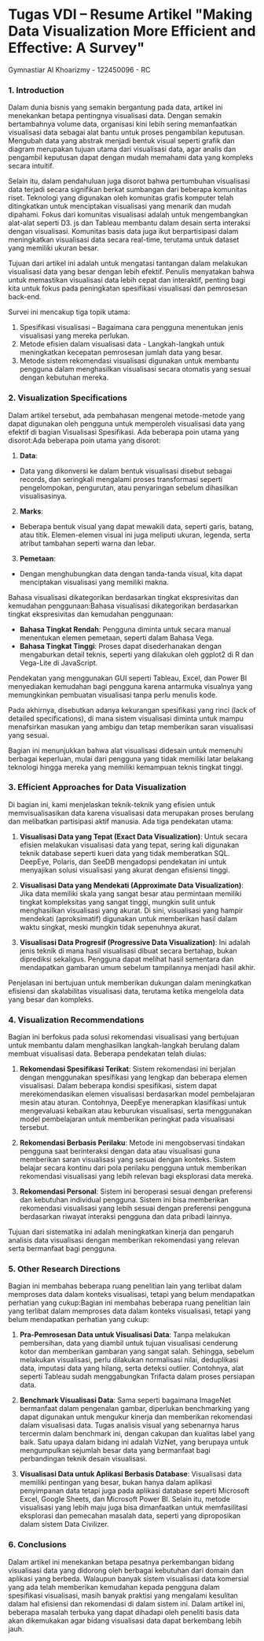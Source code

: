 # Tugas VDI – Resume Artikel "Making Data Visualization More Efficient and Effective: A Survey"
Gymnastiar Al Khoarizmy - 122450096 - RC
### 1. Introduction
Dalam dunia bisnis yang semakin bergantung pada data, artikel ini menekankan betapa pentingnya visualisasi data. Dengan semakin bertambahnya volume data, organisasi kini lebih sering memanfaatkan visualisasi data sebagai alat bantu untuk proses pengambilan keputusan. Mengubah data yang abstrak menjadi bentuk visual seperti grafik dan diagram merupakan tujuan utama dari visualisasi data, agar analis dan pengambil keputusan dapat dengan mudah memahami data yang kompleks secara intuitif.

Selain itu, dalam pendahuluan juga disorot bahwa pertumbuhan visualisasi data terjadi secara signifikan berkat sumbangan dari beberapa komunitas riset. Teknologi yang digunakan oleh komunitas grafis komputer telah ditingkatkan untuk menciptakan visualisasi yang menarik dan mudah dipahami. Fokus dari komunitas visualisasi adalah untuk mengembangkan alat-alat seperti D3. js dan Tableau membantu dalam desain serta interaksi dengan visualisasi. Komunitas basis data juga ikut berpartisipasi dalam meningkatkan visualisasi data secara real-time, terutama untuk dataset yang memiliki ukuran besar.

Tujuan dari artikel ini adalah untuk mengatasi tantangan dalam melakukan visualisasi data yang besar dengan lebih efektif. Penulis menyatakan bahwa untuk memastikan visualisasi data lebih cepat dan interaktif, penting bagi kita untuk fokus pada peningkatan spesifikasi visualisasi dan pemrosesan back-end.

Survei ini mencakup tiga topik utama:

1. Spesifikasi visualisasi – Bagaimana cara pengguna menentukan jenis visualisasi yang mereka perlukan.
2. Metode efisien dalam visualisasi data - Langkah-langkah untuk meningkatkan kecepatan pemrosesan jumlah data yang besar.
3. Metode sistem rekomendasi visualisasi digunakan untuk membantu pengguna dalam menghasilkan visualisasi secara otomatis yang sesuai dengan kebutuhan mereka.

### 2. Visualization Specifications
Dalam artikel tersebut, ada pembahasan mengenai metode-metode yang dapat digunakan oleh pengguna untuk memperoleh visualisasi data yang efektif di bagian Visualisasi Spesifikasi. Ada beberapa poin utama yang disorot:Ada beberapa poin utama yang disorot:

1. **Data**:
- Data yang dikonversi ke dalam bentuk visualisasi disebut sebagai records, dan seringkali mengalami proses transformasi seperti pengelompokan, pengurutan, atau penyaringan sebelum dihasilkan visualisasinya.
2. **Marks**:
- Beberapa bentuk visual yang dapat mewakili data, seperti garis, batang, atau titik. Elemen-elemen visual ini juga meliputi ukuran, legenda, serta atribut tambahan seperti warna dan lebar.
3. **Pemetaan**:
- Dengan menghubungkan data dengan tanda-tanda visual, kita dapat menciptakan visualisasi yang memiliki makna.

Bahasa visualisasi dikategorikan berdasarkan tingkat ekspresivitas dan kemudahan penggunaan:Bahasa visualisasi dikategorikan berdasarkan tingkat ekspresivitas dan kemudahan penggunaan:
- **Bahasa Tingkat Rendah**: Pengguna diminta untuk secara manual menentukan elemen pemetaan, seperti dalam Bahasa Vega.
- **Bahasa Tingkat Tinggi**: Proses dapat disederhanakan dengan mengaburkan detail teknis, seperti yang dilakukan oleh ggplot2 di R dan Vega-Lite di JavaScript.

Pendekatan yang menggunakan GUI seperti Tableau, Excel, dan Power BI menyediakan kemudahan bagi pengguna karena antarmuka visualnya yang memungkinkan pembuatan visualisasi tanpa perlu menulis kode.

Pada akhirnya, disebutkan adanya kekurangan spesifikasi yang rinci (lack of detailed specifications), di mana sistem visualisasi diminta untuk mampu menafsirkan masukan yang ambigu dan tetap memberikan saran visualisasi yang sesuai.

Bagian ini menunjukkan bahwa alat visualisasi didesain untuk memenuhi berbagai keperluan, mulai dari pengguna yang tidak memiliki latar belakang teknologi hingga mereka yang memiliki kemampuan teknis tingkat tinggi.

### 3. Efficient Approaches for Data Visualization
Di bagian ini, kami menjelaskan teknik-teknik yang efisien untuk memvisualisasikan data karena visualisasi data merupakan proses berulang dan melibatkan partisipasi aktif manusia. Ada tiga pendekatan utama:

1. **Visualisasi Data yang Tepat (Exact Data Visualization)**: Untuk secara efisien melakukan visualisasi data yang tepat, sering kali digunakan teknik database seperti kueri data yang tidak memberatkan SQL. DeepEye, Polaris, dan SeeDB mengadopsi pendekatan ini untuk menyajikan solusi visualisasi yang akurat dengan efisiensi tinggi.

2. **Visualisasi Data yang Mendekati (Approximate Data Visualization)**: Jika data memiliki skala yang sangat besar atau permintaan memiliki tingkat kompleksitas yang sangat tinggi, mungkin sulit untuk menghasilkan visualisasi yang akurat. Di sini, visualisasi yang hampir mendekati (aproksimatif) digunakan untuk memberikan hasil dalam waktu singkat, meski mungkin tidak sepenuhnya akurat.

3. **Visualisasi Data Progresif (Progressive Data Visualization)**: Ini adalah jenis teknik di mana hasil visualisasi dibuat secara bertahap, bukan diprediksi sekaligus. Pengguna dapat melihat hasil sementara dan mendapatkan gambaran umum sebelum tampilannya menjadi hasil akhir.

Penjelasan ini bertujuan untuk memberikan dukungan dalam meningkatkan efisiensi dan skalabilitas visualisasi data, terutama ketika mengelola data yang besar dan kompleks.

### 4. Visualization Recommendations
Bagian ini berfokus pada solusi rekomendasi visualisasi yang bertujuan untuk membantu dalam menghasilkan langkah-langkah berulang dalam membuat visualisasi data. Beberapa pendekatan telah diulas:

1. **Rekomendasi Spesifikasi Terikat**: Sistem rekomendasi ini berjalan dengan menggunakan spesifikasi yang lengkap dan beberapa elemen visualisasi. Dalam beberapa kondisi spesifikasi, sistem dapat merekomendasikan elemen visualisasi berdasarkan model pembelajaran mesin atau aturan. Contohnya, DeepEye menerapkan klasifikasi untuk mengevaluasi kebaikan atau keburukan visualisasi, serta menggunakan model pembelajaran untuk memberikan peringkat pada visualisasi tersebut.

2. **Rekomendasi Berbasis Perilaku**: Metode ini mengobservasi tindakan pengguna saat berinteraksi dengan data atau visualisasi guna memberikan saran visualisasi yang sesuai dengan konteks. Sistem belajar secara kontinu dari pola perilaku pengguna untuk memberikan rekomendasi visualisasi yang lebih relevan bagi eksplorasi data mereka.

3. **Rekomendasi Personal**: Sistem ini beroperasi sesuai dengan preferensi dan kebutuhan individual pengguna. Sistem ini bisa memberikan rekomendasi visualisasi yang lebih sesuai dengan preferensi pengguna berdasarkan riwayat interaksi pengguna dan data pribadi lainnya.

Tujuan dari sistematika ini adalah meningkatkan kinerja dan pengaruh analisis data visualisasi dengan memberikan rekomendasi yang relevan serta bermanfaat bagi pengguna.

### 5. Other Research Directions
Bagian ini membahas beberapa ruang penelitian lain yang terlibat dalam memproses data dalam konteks visualisasi, tetapi yang belum mendapatkan perhatian yang cukup:Bagian ini membahas beberapa ruang penelitian lain yang terlibat dalam memproses data dalam konteks visualisasi, tetapi yang belum mendapatkan perhatian yang cukup:

1. **Pra-Pemrosesan Data untuk Visualisasi Data**: Tanpa melakukan pembersihan, data yang diambil untuk tujuan visualisasi cenderung kotor dan memberikan gambaran yang sangat salah. Sehingga, sebelum melakukan visualisasi, perlu dilakukan normalisasi nilai, deduplikasi data, imputasi data yang hilang, serta deteksi outlier. Contohnya, alat seperti Tableau sudah menggabungkan Trifacta dalam proses persiapan data.

2. **Benchmark Visualisasi Data**: Sama seperti bagaimana ImageNet bermanfaat dalam pengenalan gambar, diperlukan benchmarking yang dapat digunakan untuk mengukur kinerja dan memberikan rekomendasi dalam visualisasi data. Tugas analisis visual yang sebenarnya harus tercermin dalam benchmark ini, dengan cakupan dan kualitas label yang baik. Satu upaya dalam bidang ini adalah VizNet, yang berupaya untuk mengumpulkan sejumlah besar data yang bermanfaat bagi perbandingan teknik desain visualisasi.

3. **Visualisasi Data untuk Aplikasi Berbasis Database**: Visualisasi data memiliki pentingan yang besar, bukan hanya dalam aplikasi penyimpanan data tetapi juga pada aplikasi database seperti Microsoft Excel, Google Sheets, dan Microsoft Power BI. Selain itu, metode visualisasi yang lebih maju juga bisa dimanfaatkan untuk memfasilitasi eksplorasi dan pemecahan masalah data, seperti yang diproposikan dalam sistem Data Civilizer.

### 6. Conclusions
Dalam artikel ini menekankan betapa pesatnya perkembangan bidang visualisasi data yang didorong oleh berbagai kebutuhan dari domain dan aplikasi yang berbeda. Walaupun banyak sistem visualisasi data komersial yang ada telah memberikan kemudahan kepada pengguna dalam spesifikasi visualisasi, masih banyak praktisi yang mengalami kesulitan dalam hal efisiensi dan rekomendasi di dalam sistem ini. Dalam artikel ini, beberapa masalah terbuka yang dapat dihadapi oleh peneliti basis data akan dikemukakan agar bidang visualisasi data dapat berkembang lebih jauh.
